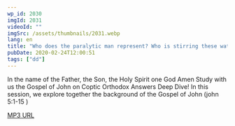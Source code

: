 ```yaml
---
wp_id: 2030
imgId: 2031
videoId: ""
imgSrc: /assets/thumbnails/2031.webp
lang: en
title: "Who does the paralytic man represent? Who is stirring these waters? Why only one person is healed? by Fr. Gabriel Wissa"
pubDate: 2020-02-24T12:00:51
tags: ["dd"]
---
```


<p>In the name of the Father, the Son, the Holy Spirit one God Amen Study with us the Gospel of John on Coptic Orthodox Answers Deep Dive! In this session, we explore together the background of the Gospel of John (john 5:1-15 )</p>
<p><a href="https://drive.google.com/open?id=11bhZHgNTktcrVwze3Pwx3HhUavYnMuZy">MP3 URL</a></p>
